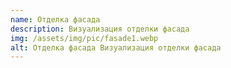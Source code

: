 ```yaml
---
name: Отделка фасада
description: Визуализация отделки фасада
img: /assets/img/pic/fasade1.webp
alt: Отделка фасада Визуализация отделки фасада
---
```

